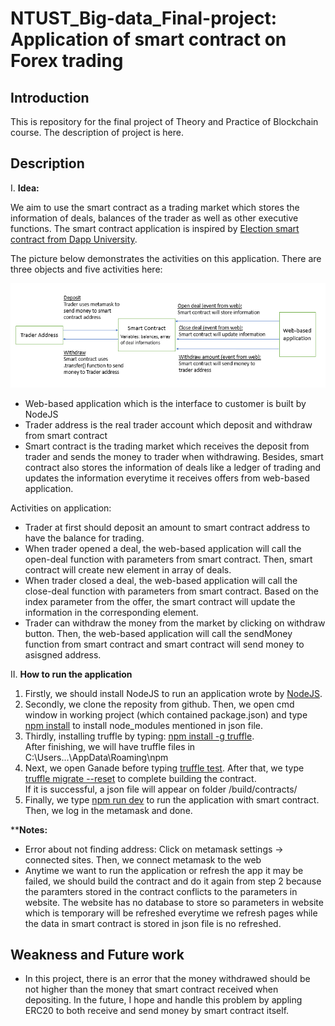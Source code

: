 # NTUST_Big-data_Final-project: Application of smart contract on Forex trading

## Introduction

This is repository for the final project of Theory and Practice of Blockchain course. The description of project is here.

## Description
I. <strong>Idea:</strong>
  
  We aim to use the smart contract as a trading market which stores the information of deals, balances of the trader as well as other executive functions. The smart contract application is inspired by [Election smart contract from Dapp University](https://www.dappuniversity.com/articles/the-ultimate-ethereum-dapp-tutorial). 

  The picture below demonstrates the activities on this application. There are three objects and five activities here:
  
  <img src="smart-contract-activities.PNG" alt="1" width = auto height = auto>
  
  * Web-based application which is the interface to customer is built by NodeJS
  * Trader address is the real trader account which deposit and withdraw from smart contract
  * Smart contract is the trading market which receives the deposit from trader and sends the money to trader when withdrawing. Besides, smart contract also stores the information of deals like a ledger of trading and updates the information everytime it receives offers from web-based application.
  
  Activities on application:
  
  * Trader at first should deposit an amount to smart contract address to have the balance for trading.
  * When trader opened a deal, the web-based application will call the open-deal function with parameters from smart contract. Then, smart contract will create new element in array of deals. 
  * When trader closed a deal, the web-based application will call the close-deal function with parameters from smart contract. Based on the index parameter from the offer, the smart contract will update the information in the corresponding element.
  * Trader can withdraw the money from the market by clicking on withdraw button. Then, the web-based application will call the sendMoney function from smart contract and smart contract will send money to asisgned address. 

II. <strong>How to run the application</strong>

  1. Firstly, we should install NodeJS to run an application wrote by [NodeJS](https://nodejs.org/en/).  
  2. Secondly, we clone the reposity from github. Then, we open cmd window in working project (which contained package.json) and type <ins>npm install</ins> to install node_modules mentioned in json file.
  3. Thirdly, installing truffle by typing: <ins>npm install -g truffle</ins>. <br>After finishing, we will have truffle files in C:\Users\...\AppData\Roaming\npm
  4. Next, we open Ganade before typing <ins>truffle test</ins>. After that, we type <ins>truffle migrate --reset</ins> to complete building the contract. <br>If it is successful, a json file will appear on folder /build/contracts/
  5. Finally, we type <ins>npm run dev</ins> to run the application with smart contract. Then, we log in the metamask and done.

  **<strong>Notes:</strong> 
  * Error about not finding address: Click on metamask settings -> connected sites. Then, we connect metamask to the web
  * Anytime we want to run the application or refresh the app it may be failed, we should build the contract and do it again from step 2 because the paramters stored in the contract conflicts to the parameters in website. The website has no database to store so parameters in website which is temporary will be refreshed everytime we refresh pages while the data in smart contract is stored in json file is no refreshed.  

## <strong>Weakness and Future work</strong> 

* In this project, there is an error that the money withdrawed should be not higher than the money that smart contract received when depositing. In the future, I hope and handle this problem by appling ERC20 to both receive and send money by smart contract itself.

